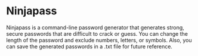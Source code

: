 # Ninjapass

Ninjapass is a command-line password generator that generates strong, secure passwords that are difficult to crack or guess. You can change the length of the password and exclude numbers, letters, or symbols. Also, you can save the generated passwords in a .txt file for future reference.

